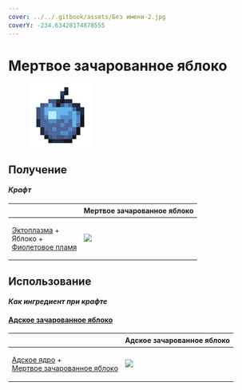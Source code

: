 ```yaml
---
cover: ../../.gitbook/assets/Без имени-2.jpg
coverY: -234.63428174878555
---
```


# Мертвое зачарованное яблоко

<figure><img src="../../.gitbook/assets/gobber2_gooey_apple_128.png" alt=""><figcaption></figcaption></figure>

## Получение

#### _Крафт_

| ㅤ                                                                                                            |  Мертвое зачарованное яблоко                         |
| ------------------------------------------------------------------------------------------------------------ | ---------------------------------------------------- |
| <p><a href="ectoplasm.md">Эктоплазма</a> +<br>Яблоко +<br><a href="purple_blaze.md">Фиолетовое пламя</a></p> | ![](../../.gitbook/assets/gobber2\_gooey\_apple.png) |

## Использование

#### _Как ингредиент при крафте_

#### [Адское зачарованное яблоко](gobber2_gooey_apple_nether.md)

| ㅤ                                                                                                                            |  Адское зачарованное яблоко                                  |
| ---------------------------------------------------------------------------------------------------------------------------- | ------------------------------------------------------------ |
| <p><a href="gobber2_goo_nether.md">Адское ядро</a> +<br><a href="gobber2_gooey_apple.md">Мертвое зачарованное яблоко</a></p> | ![](../../.gitbook/assets/gobber2\_gooey\_apple\_nether.png) |

